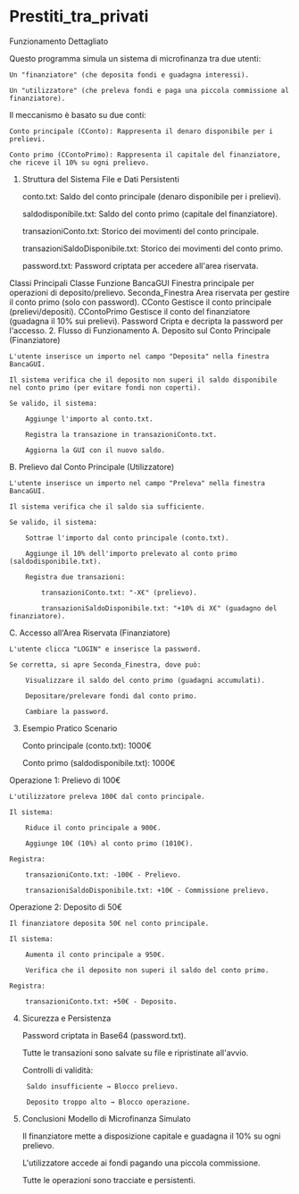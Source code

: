 # Prestiti_tra_privati
Funzionamento Dettagliato

Questo programma simula un sistema di microfinanza tra due utenti:

    Un "finanziatore" (che deposita fondi e guadagna interessi).

    Un "utilizzatore" (che preleva fondi e paga una piccola commissione al finanziatore).

Il meccanismo è basato su due conti:

    Conto principale (CConto): Rappresenta il denaro disponibile per i prelievi.

    Conto primo (CContoPrimo): Rappresenta il capitale del finanziatore, che riceve il 10% su ogni prelievo.

1. Struttura del Sistema
File e Dati Persistenti

    conto.txt: Saldo del conto principale (denaro disponibile per i prelievi).

    saldodisponibile.txt: Saldo del conto primo (capitale del finanziatore).

    transazioniConto.txt: Storico dei movimenti del conto principale.

    transazioniSaldoDisponibile.txt: Storico dei movimenti del conto primo.

    password.txt: Password criptata per accedere all'area riservata.

Classi Principali
Classe	Funzione
BancaGUI	Finestra principale per operazioni di deposito/prelievo.
Seconda_Finestra	Area riservata per gestire il conto primo (solo con password).
CConto	Gestisce il conto principale (prelievi/depositi).
CContoPrimo	Gestisce il conto del finanziatore (guadagna il 10% sui prelievi).
Password	Cripta e decripta la password per l'accesso.
2. Flusso di Funzionamento
A. Deposito sul Conto Principale (Finanziatore)

    L'utente inserisce un importo nel campo "Deposita" nella finestra BancaGUI.

    Il sistema verifica che il deposito non superi il saldo disponibile nel conto primo (per evitare fondi non coperti).

    Se valido, il sistema:

        Aggiunge l'importo al conto.txt.

        Registra la transazione in transazioniConto.txt.

        Aggiorna la GUI con il nuovo saldo.

B. Prelievo dal Conto Principale (Utilizzatore)

    L'utente inserisce un importo nel campo "Preleva" nella finestra BancaGUI.

    Il sistema verifica che il saldo sia sufficiente.

    Se valido, il sistema:

        Sottrae l'importo dal conto principale (conto.txt).

        Aggiunge il 10% dell'importo prelevato al conto primo (saldodisponibile.txt).

        Registra due transazioni:

            transazioniConto.txt: "-X€" (prelievo).

            transazioniSaldoDisponibile.txt: "+10% di X€" (guadagno del finanziatore).

C. Accesso all'Area Riservata (Finanziatore)

    L'utente clicca "LOGIN" e inserisce la password.

    Se corretta, si apre Seconda_Finestra, dove può:

        Visualizzare il saldo del conto primo (guadagni accumulati).

        Depositare/prelevare fondi dal conto primo.

        Cambiare la password.

3. Esempio Pratico
Scenario

    Conto principale (conto.txt): 1000€

    Conto primo (saldodisponibile.txt): 1000€

Operazione 1: Prelievo di 100€

    L'utilizzatore preleva 100€ dal conto principale.

    Il sistema:

        Riduce il conto principale a 900€.

        Aggiunge 10€ (10%) al conto primo (1010€).

    Registra:

        transazioniConto.txt: -100€ - Prelievo.

        transazioniSaldoDisponibile.txt: +10€ - Commissione prelievo.

Operazione 2: Deposito di 50€

    Il finanziatore deposita 50€ nel conto principale.

    Il sistema:

        Aumenta il conto principale a 950€.

        Verifica che il deposito non superi il saldo del conto primo.

    Registra:

        transazioniConto.txt: +50€ - Deposito.

4. Sicurezza e Persistenza

    Password criptata in Base64 (password.txt).

    Tutte le transazioni sono salvate su file e ripristinate all'avvio.

    Controlli di validità:

        Saldo insufficiente → Blocco prelievo.

        Deposito troppo alto → Blocco operazione.

5. Conclusioni
Modello di Microfinanza Simulato

    Il finanziatore mette a disposizione capitale e guadagna il 10% su ogni prelievo.

    L'utilizzatore accede ai fondi pagando una piccola commissione.

    Tutte le operazioni sono tracciate e persistenti.
